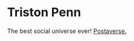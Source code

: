 <div style="align-text: center;">
  <h1>Triston Penn</h1>

  The best social universe ever! [Postaverse.](https://postaverse.net)
</div>

